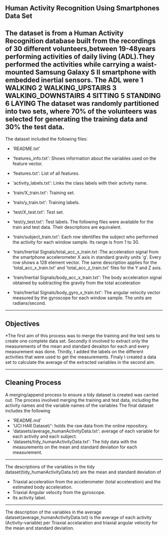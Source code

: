 Human Activity Recognition Using Smartphones Data Set
-----------------------------------------------------------------------
The dataset is from a Human Activity Recognition database built from the recordings of 30  different volunteers,between 19-48years performing activities of daily living (ADL).They performed the activities while carrying a waist-mounted Samsung Galaxy S II smartphone with embedded inertial sensors. The ADL were 
    1 WALKING
    2	WALKING_UPSTAIRS
    3	WALKING_DOWNSTAIRS
    4	SITTING
    5	STANDING
    6	LAYING
The  dataset was randomly partitioned into two sets, where 70% of the volunteers was selected for generating the training data and 30% the test data.
---------------------------------------------------------------------
The dataset included the following files:

- 'README.txt'
- 'features_info.txt': Shows information about the variables used on the feature vector.
- 'features.txt': List of all features.
- 'activity_labels.txt': Links the class labels with their activity name.
- 'train/X_train.txt': Training set.
- 'train/y_train.txt': Training labels.
- 'test/X_test.txt': Test set.
- 'test/y_test.txt': Test labels.
The following files were available for the train and test data. Their descriptions are equivalent. 

- 'train/subject_train.txt': Each row identifies the subject who performed the activity for each window sample. Its range is from 1 to 30. 
- 'train/Inertial Signals/total_acc_x_train.txt :The acceleration signal from the smartphone accelerometer X axis in standard gravity units 'g'. Every row shows a 128 element vector. The same description applies for the 'total_acc_x_train.txt' and 'total_acc_z_train.txt' files for the Y and Z axis. 
- 'train/Inertial Signals/body_acc_x_train.txt': The body acceleration signal obtained by subtracting the gravity from the total acceleration
- 'train/Inertial Signals/body_gyro_x_train.txt': The angular velocity vector measured by the gyroscope for each window sample. The units are radians/second. 

-----------------------------------------------------------------------
Objectives
---------------------------------------------------------------------
*The first aim of this process was to merge the training and the test sets to create one complete data set. Secondly it involved to extract 
only the measurements of the mean and standard devaiton for each and every measurement was done. Thirdly, I added the labels on the different activities that were used to get the measurements. Finaly I created a data set to calculate the average of the extracted variables in the second aim.

------------------------------------------------------------------------
Cleaning Process
---------------------------------------------------------------------
A merging/append process to ensure a tidy dataset is created was carried out. The process involved merging the training and test data, including the activity names and the variable names of the variables
The final dataset includes the following
- 'README.md' 
- 'UCI HAR Dataset/': holds the raw data from the online repository.
- 'datasets/average_humanActivityData.txt': average of each variable for each activity and each subject.
- 'datasets/tidy_humanActivityData.txt': The tidy data with the measurements on the mean and standard deviation for each measurement.
----------------------------------------------------------------------------------------------------------
The descriptions of the variables in the tidy dataset(tidy_humanActivityData.txt) are the mean and standard deviation of
- Triaxial acceleration from the accelerometer (total acceleration) and the estimated body acceleration.
- Triaxial Angular velocity from the gyroscope. 
- Its activity label. 
----------------------------------------------------------------------------------------------------------
The description of the variables in the average dataset(average_humanActivityData.txt) is the average of each activity (Activity-variable) per Triaxial accelaration and triaxial angular velocity for the mean and standard deviation.

